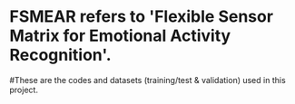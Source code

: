 # FSMEAR refers to 'Flexible Sensor Matrix for Emotional Activity Recognition'.
#These are the codes and datasets (training/test & validation) used in this project.
